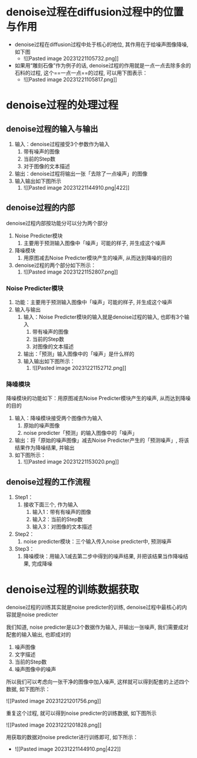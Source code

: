 # denoise过程在diffusion过程中的位置与作用

- denoise过程在diffusion过程中处于核心的地位, 其作用在于给噪声图像降噪, 如下图
	- ![[Pasted image 20231221105732.png]]
- 如果用“雕刻石像”作为例子的话, denoise过程的作用就是一点一点去除多余的石料的过程, 这个==一点一点==的过程, 可以用下图表示：
	- ![[Pasted image 20231221105817.png]]

# denoise过程的处理过程

## denoise过程的输入与输出


1. 输入：denoise过程接受3个参数作为输入
	1. 带有噪声的图像
	2. 当前的Step数
	3. 对于图像的文本描述 
2. 输出：denoise过程将输出一张「去除了一点噪声」的图像
3. 输入输出如下图所示
	1. ![[Pasted image 20231221144910.png|422]]
## denoise过程的内部

denoise过程内部按功能分可以分为两个部分
1. Noise Predicter模块
	1. 主要用于预测输入图像中「噪声」可能的样子, 并生成这个噪声
2. 降噪模块
	1. 用原图减去Noise Predicter模块产生的噪声, 从而达到降噪的目的
3. denoise过程的两个部分如下所示：
	1. ![[Pasted image 20231221152807.png]]

### Noise Predicter模块

1. 功能：主要用于预测输入图像中「噪声」可能的样子, 并生成这个噪声
2. 输入与输出
	1. 输入：Noise Predicter模块的输入就是denoise过程的输入, 也即有3个输入
		1. 带有噪声的图像
		2. 当前的Step数
		3. 对图像的文本描述
	2. 输出：「预测」输入图像中的「噪声」是什么样的
	3. 输入输出如下图所示：
		1. ![[Pasted image 20231221152712.png]]

### 降噪模块

降噪模块的功能如下：用原图减去Noise Predicter模块产生的噪声, 从而达到降噪的目的

1. 输入：降噪模块接受两个图像作为输入
	1. 原始的噪声图像
	2. noise predicter「预测」的输入图像中的「噪声」
2. 输出：将「原始的噪声图像」减去Noise Predicter产生的「预测噪声」, 将该结果作为降噪结果, 并输出
3. 如下图所示：
	1. ![[Pasted image 20231221153020.png]]

## denoise过程的工作流程

1. Step1：
	1. 接收下面三个, 作为输入
		1. 输入1：带有有噪声的图像
		2. 输入2：当前的Step数
		3. 输入3：对图像的文本描述
2. Step2：
	1. noise predicter模块：三个输入传入noise predicter中, 预测噪声
3. Step3：
	1. 降噪模块：用输入1减去第二步中得到的噪声结果, 并把该结果当作降噪结果, 完成降噪


# denoise过程的训练数据获取

denoise过程的训练其实就是noise predicter的训练, denoise过程中最核心的内容就是noise predicter

我们知道, noise predicter是以3个数据作为输入, 并输出一张噪声, 我们需要成对配套的输入输出, 也即成对的
1. 噪声图像
2. 文字描述
3. 当前的Step数
4. 噪声图像中的噪声

所以我们可以考虑向一张干净的图像中加入噪声, 这样就可以得到配套的上述四个数据, 如下图所示：

![[Pasted image 20231221201756.png]]

重复这个过程, 就可以得到noise predicter的训练数据, 如下图所示

![[Pasted image 20231221201828.png]]

用获取的数据对noise predicter进行训练即可, 如下所示：
- ![[Pasted image 20231221144910.png|422]]